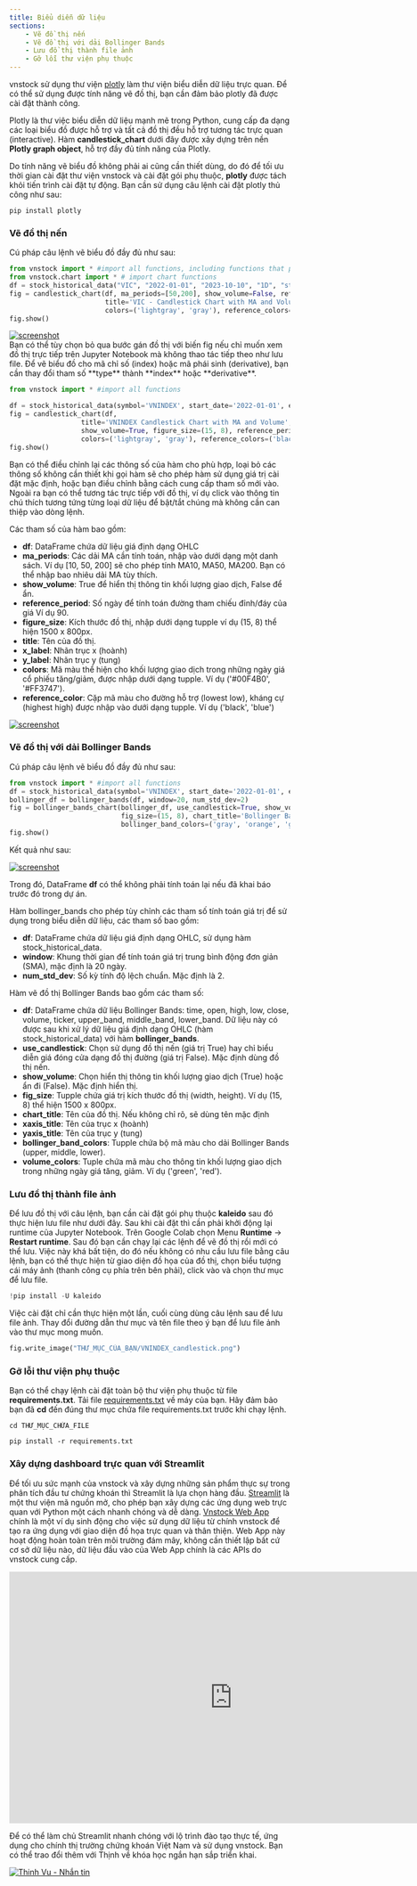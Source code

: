 ```yaml
---
title: Biểu diễn dữ liệu
sections:
    - Vẽ đồ thị nến
    - Vẽ đồ thị với dải Bollinger Bands
    - Lưu đồ thị thành file ảnh
    - Gỡ lỗi thư viện phụ thuộc
---
```


vnstock sử dụng thư viện [plotly](https://plotly.com/python/candlestick-charts/) làm thư viện biểu diễn dữ liệu trực quan. Để có thể sử dụng được tính năng vẽ đồ thị, bạn cần đảm bảo plotly đã được cài đặt thành công.

Plotly là thư việc biểu diễn dữ liệu mạnh mẽ trong Python, cung cấp đa dạng các loại biểu đồ được hỗ trợ và tất cả đồ thị đều hỗ trợ tương tác trực quan (interactive). Hàm **candlestick_chart** dưới đây được xây dựng trên nền **Plotly graph object**, hỗ trợ đầy đủ tính năng của Plotly.

Do tính năng vẽ biểu đồ không phải ai cũng cần thiết dùng, do đó để tối ưu thời gian cài đặt thư viện vnstock và cài đặt gói phụ thuộc, **plotly** được tách khỏi tiến trình cài đặt tự động. Bạn cần sử dụng câu lệnh cài đặt plotly thủ công như sau: 

```shell
pip install plotly
```

### Vẽ đồ thị nến

Cú pháp câu lệnh vẽ biểu đồ đầy đủ như sau:

```python
from vnstock import * #import all functions, including functions that provide OHLC data for charting
from vnstock.chart import * # import chart functions
df = stock_historical_data("VIC", "2022-01-01", "2023-10-10", "1D", "stock")
fig = candlestick_chart(df, ma_periods=[50,200], show_volume=False, reference_period=300, figure_size=(15, 8), 
                        title='VIC - Candlestick Chart with MA and Volume', x_label='Date', y_label='Price', 
                        colors=('lightgray', 'gray'), reference_colors=('black', 'blue'))
fig.show()
```

<div class="vic_candlestick">
  <a href="assets/images/VIC_candlestick.png?raw=true" data-title="Minh họa đồ thị nến cho mã cổ phiếu VIC" data-toggle="lightbox"><img class="img-responsive" src="assets/images/VIC_candlestick.png?raw=true" alt="screenshot" /></a>
  <a class="mask" href="assets/images/VIC_candlestick.png?raw=true" data-title="Minh họa đồ thị nến cho mã cổ phiếu VIC" data-toggle="lightbox"><i class="icon fa fa-search-plus"></i></a>
</div>
Bạn có thể tùy chọn bỏ qua bước gán đồ thị với biến fig nếu chỉ muốn xem đồ thị trực tiếp trên Jupyter Notebook mà không thao tác tiếp theo như lưu file.
Để vẽ biểu đồ cho mã chỉ số (index) hoặc mã phái sinh (derivative), bạn cần thay đổi tham số **type** thành **index** hoặc **derivative**. 

```python
from vnstock import * #import all functions

df = stock_historical_data(symbol='VNINDEX', start_date='2022-01-01', end_date='2023-10-10', resolution='1D', type='index')
fig = candlestick_chart(df, 
                  title='VNINDEX Candlestick Chart with MA and Volume', x_label='Date', y_label='Price', ma_periods=[50,200], 
                  show_volume=True, figure_size=(15, 8), reference_period=300, 
                  colors=('lightgray', 'gray'), reference_colors=('black', 'blue'))
fig.show()
```

Bạn có thể điều chỉnh lại các thông số của hàm cho phù hợp, loại bỏ các thông số không cần thiết khi gọi hàm sẽ cho phép hàm sử dụng giá trị cài đặt mặc định, hoặc bạn điều chỉnh bằng cách cung cấp tham số mới vào. Ngoài ra bạn có thể tương tác trực tiếp với đồ thị, ví dụ click vào thông tin chú thích tương tứng từng loại dữ liệu để bật/tắt chúng mà không cần can thiệp vào dòng lệnh.

Các tham số của hàm bao gồm:

- **df**: DataFrame chứa dữ liệu giá định dạng OHLC
- **ma_periods**: Các dải MA cần tính toán, nhập vào dưới dạng một danh sách. Ví dụ [10, 50, 200] sẽ cho phép tính MA10, MA50, MA200. Bạn có thể nhập bao nhiêu dải MA tùy thích.
- **show_volume**: True để hiển thị thông tin khối lượng giao dịch, False để ẩn.
- **reference_period**: Số ngày để tính toán đường tham chiếu đỉnh/đáy của giá Ví dụ 90.
- **figure_size**: Kích thước đồ thị, nhập dưới dạng tupple ví dụ (15, 8) thể hiện 1500 x 800px.
- **title**: Tên của đồ thị.
- **x_label**: Nhãn trục x (hoành)
- **y_label**: Nhãn trục y (tung)
- **colors**: Mã màu thể hiện cho khối lượng giao dịch trong những ngày giá cổ phiếu tăng/giảm, được nhập dưới dạng tupple. Ví dụ ('#00F4B0', '#FF3747').
- **reference_color**: Cặp mã màu cho đường hỗ trợ (lowest low), kháng cự (highest high) được nhập vào dưới dạng tupple. Ví dụ ('black', 'blue')

<div class="vin_candlestick">
  <a href="assets/images/VNINDEX_candlestick.png?raw=true" data-title="Minh họa đồ thị nến cho mã chỉ số VNINDEX" data-toggle="lightbox"><img class="img-responsive" src="assets/images/VNINDEX_candlestick.png?raw=true" alt="screenshot" /></a>
  <a class="mask" href="assets/images/VNINDEX_candlestick.png?raw=true" data-title="Minh họa đồ thị nến cho mã chỉ số VNINDEX" data-toggle="lightbox"><i class="icon fa fa-search-plus"></i></a>
</div>

### Vẽ đồ thị với dải Bollinger Bands

Cú pháp câu lệnh vẽ biểu đồ đầy đủ như sau:

```python
from vnstock import * #import all functions
df = stock_historical_data(symbol='VNINDEX', start_date='2022-01-01', end_date='2023-10-10', resolution='1D', type='index')
bollinger_df = bollinger_bands(df, window=20, num_std_dev=2)
fig = bollinger_bands_chart(bollinger_df, use_candlestick=True, show_volume=True, 
                            fig_size=(15, 8), chart_title='Bollinger Bands Chart', xaxis_title='Date', yaxis_title='Price', 
                            bollinger_band_colors=('gray', 'orange', 'gray'), volume_colors=('#00F4B0', '#FF3747'))
fig.show()
```

Kết quả như sau:

<div class="bollinger_bands">
  <a href="assets/images/bollinger_bands_chart.png?raw=true" data-title="Minh họa đồ thị Bollinger Bands" data-toggle="lightbox"><img class="img-responsive" src="assets/images/bollinger_bands_chart.png?raw=true" alt="screenshot" /></a>
  <a class="mask" href="assets/images/bollinger_bands_chart.png?raw=true" data-title="Minh họa đồ thị Bollinger Bands" data-toggle="lightbox"><i class="icon fa fa-search-plus"></i></a>
</div>

Trong đó, DataFrame **df** có thể không phải tính toán lại nếu đã khai báo trước đó trong dự án.

Hàm bollinger_bands cho phép tùy chỉnh các tham số tính toán giá trị để sử dụng trong biểu diễn dữ liệu, các tham số bao gồm:
- **df**: DataFrame chứa dữ liệu giá định dạng OHLC, sử dụng hàm stock_historical_data.
- **window**: Khung thời gian để tính toán giá trị trung bình động đơn giản (SMA), mặc định là 20 ngày.
- **num_std_dev**: Số kỳ tính độ lệch chuẩn. Mặc định là 2.

Hàm vẽ đồ thị Bollinger Bands bao gồm các tham số:

- **df**: DataFrame chứa dữ liệu Bollinger Bands: time, open, high, low, close, volume, ticker, upper_band, middle_band, lower_band. Dữ liệu này có được sau khi xử lý dữ liệu giá định dạng OHLC (hàm stock_historical_data) với hàm **bollinger_bands**.
- **use_candlestick**: Chọn sử dụng đồ thị nến (giá trị True) hay chỉ biểu diễn giá đóng cửa dạng đồ thị đường (giá trị False). Mặc định dùng đồ thị nến.
- **show_volume**: Chọn hiển thị thông tin khối lượng giao dịch (True) hoặc ẩn đi (False). Mặc định hiển thị.
- **fig_size**: Tupple chứa giá trị kích thước đồ thị (width, height). Ví dụ (15, 8) thể hiện 1500 x 800px.
- **chart_title**: Tên của đồ thị. Nếu không chỉ rõ, sẽ dùng tên mặc định
- **xaxis_title**: Tên của trục x (hoành)
- **yaxis_title**: Tên của trục y (tung)
- **bollinger_band_colors**: Tupple chứa bộ mã màu cho dải Bollinger Bands (upper, middle, lower).
- **volume_colors**: Tuple chứa mã màu cho thông tin khối lượng giao dịch trong những ngày giá tăng, giảm. Ví dụ ('green', 'red').

### Lưu đồ thị thành file ảnh

Để lưu đồ thị với câu lệnh, bạn cần cài đặt gói phụ thuộc **kaleido** sau đó thực hiện lưu file như dưới đây. Sau khi cài đặt thì cần phải khởi động lại runtime của Jupyter Notebook. Trên Google Colab chọn Menu **Runtime** -> **Restart runtime**. Sau đó bạn cần chạy lại các lệnh để vẽ đồ thị rồi mới có thể lưu. Việc này khá bất tiện, do đó nếu không có nhu cầu lưu file bằng câu lệnh, bạn có thể thực hiện từ giao diện đồ họa của đồ thị, chọn biểu tượng cái máy ảnh (thanh công cụ phía trên bên phải), click vào và chọn thư mục để lưu file.

```python
!pip install -U kaleido
```
Việc cài đặt chỉ cần thực hiện một lần, cuối cùng dùng câu lệnh sau để lưu file ảnh. Thay đổi đường dẫn thư mục và tên file theo ý bạn để lưu file ảnh vào thư mục mong muốn.

```python
fig.write_image("THƯ_MỤC_CỦA_BẠN/VNINDEX_candlestick.png")
```

### Gỡ lỗi thư viện phụ thuộc

Bạn có thể chạy lệnh cài đặt toàn bộ thư viện phụ thuộc từ file **requirements.txt**. Tải file [requirements.txt](https://github.com/thinh-vu/vnstock/blob/beta/requirements.txt) về máy của bạn. 
Hãy đảm bảo bạn đã **cd** đến đúng thư mục chứa file requirements.txt trước khi chạy lệnh.

```shell
cd THƯ_MỤC_CHỨA_FILE
```

```shell
pip install -r requirements.txt
```

### Xây dựng dashboard trực quan với Streamlit
Để tối ưu sức mạnh của vnstock và xây dựng những sản phẩm thực sự  trong phân tích đầu tư chứng khoán thì Streamlit là lựa chọn hàng đầu. 
[Streamlit](https://streamlit.io/) là một thư viện mã nguồn mở, cho phép bạn xây dựng các ứng dụng web trực quan với Python một cách nhanh chóng và dễ dàng. 
[Vnstock Web App](https://vnstock.site/web-app?utm_source=vnstock-docs&utm_medium=chart) chính là một ví dụ sinh động cho việc sử dụng dữ liệu từ chính vnstock để tạo ra ứng dụng với giao diện đồ họa trực quan và thân thiện. Web App này hoạt động hoàn toàn trên môi trường đám mây, không cần thiết lập bất cứ cơ sở dữ liệu nào, dữ liệu đầu vào của Web App chính là các APIs do vnstock cung cấp.

<iframe width="800" height="452" src="https://www.youtube.com/embed/0tVOnyCNagA?si=ATZ4ov3dxJetukaA" title="YouTube video player" frameborder="0" allow="accelerometer; autoplay; clipboard-write; encrypted-media; gyroscope; picture-in-picture; web-share" allowfullscreen></iframe>

Để có thể làm chủ Streamlit nhanh chóng với lộ trình đào tạo thực tế, ứng dụng cho chính thị trường chứng khoán Việt Nam và sử dụng vnstock. Bạn có thể trao đổi thêm với Thịnh về khóa học ngắn hạn sắp triển khai.

[![Thinh Vu - Nhắn tin](https://img.shields.io/badge/Thinh_Vu-Nhắn_tin-F74F8A?style=for-the-badge&logo=messenger&logoColor=F74F8A)](https://www.messenger.com/t/mr.thinh.ueh)